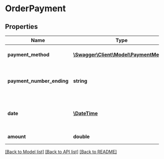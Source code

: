 # OrderPayment

## Properties
Name | Type | Description | Notes
------------ | ------------- | ------------- | -------------
**payment_method** | [**\Swagger\Client\Model\PaymentMethod**](PaymentMethod.md) | The payment method | [optional] 
**payment_number_ending** | **string** | The last four digits of the card or account number. | [optional] 
**date** | [**\DateTime**](\DateTime.md) | The date the payment was applied. | [optional] 
**amount** | **double** | The amount paid. | [optional] 

[[Back to Model list]](../README.md#documentation-for-models) [[Back to API list]](../README.md#documentation-for-api-endpoints) [[Back to README]](../README.md)


